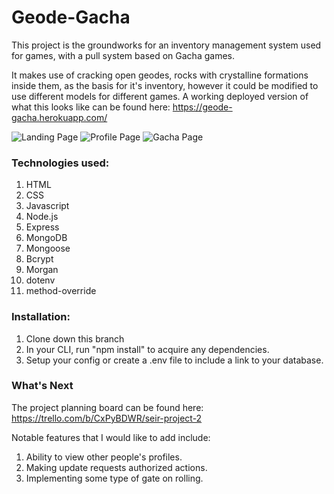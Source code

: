 # Geode-Gacha
This project is the groundworks for an inventory management system used for games, with a pull system based on Gacha games.

It makes use of cracking open geodes, rocks with crystalline formations inside them, as the basis for it's inventory, however it could be modified to use different models for different games.
A working deployed version of what this looks like can be found here: https://geode-gacha.herokuapp.com/

![Landing Page](https://cdn.discordapp.com/attachments/549737150111809546/824792229511036978/unknown.png)
![Profile Page](https://cdn.discordapp.com/attachments/549737150111809546/824794985475735592/unknown.png)
![Gacha Page](https://cdn.discordapp.com/attachments/549737150111809546/824792391948173332/unknown.png)

### Technologies used:
1. HTML
2. CSS
3. Javascript
4. Node.js
5. Express
6. MongoDB
7. Mongoose
8. Bcrypt
9. Morgan
10. dotenv
11. method-override

### Installation:
1. Clone down this branch
2. In your CLI, run "npm install" to acquire any dependencies.
3. Setup your config or create a .env file to include a link to your database.

### What's Next
The project planning board can be found here: https://trello.com/b/CxPyBDWR/seir-project-2

Notable features that I would like to add include:
1. Ability to view other people's profiles.
2. Making update requests authorized actions.
3. Implementing some type of gate on rolling.
